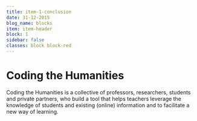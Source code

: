 ```yaml
---
title: item-1-conclusion
date: 31-12-2015
blog_name: blocks
item: item-header
block: 1
sidebar: false
classes: block block-red
---
```

# Coding the Humanities

Coding the Humanities is a collective of professors, researchers, students and private partners, who build a tool that helps teachers leverage the knowledge of students and existing (online) information and to facilitate a new way of learning.